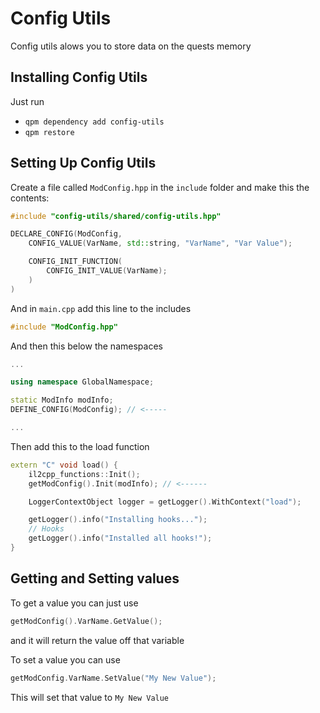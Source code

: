 # Config Utils

Config utils alows you to store data on the quests memory

## Installing Config Utils

Just run
- `qpm dependency add config-utils`
- `qpm restore`

## Setting Up Config Utils

Create a file called `ModConfig.hpp` in the `include` folder and make this the contents:

```cpp
#include "config-utils/shared/config-utils.hpp"

DECLARE_CONFIG(ModConfig,
    CONFIG_VALUE(VarName, std::string, "VarName", "Var Value");

    CONFIG_INIT_FUNCTION(
        CONFIG_INIT_VALUE(VarName);
    )
)
```

And in `main.cpp` add this line to the includes
```cpp
#include "ModConfig.hpp"
```

And then this below the namespaces
```cpp
...

using namespace GlobalNamespace;

static ModInfo modInfo;
DEFINE_CONFIG(ModConfig); // <-----

...
```

Then add this to the load function
```cpp
extern "C" void load() {
    il2cpp_functions::Init();
    getModConfig().Init(modInfo); // <------

    LoggerContextObject logger = getLogger().WithContext("load");

    getLogger().info("Installing hooks...");
    // Hooks
    getLogger().info("Installed all hooks!");
}
```

## Getting and Setting values

To get a value you can just use
```cpp
getModConfig().VarName.GetValue();
```
and it will return the value off that variable

To set a value you can use
```cpp
getModConfig.VarName.SetValue("My New Value");
```
This will set that value to `My New Value`
